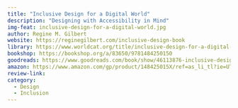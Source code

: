 ```yaml
---
title: "Inclusive Design for a Digital World"
description: "Designing with Accessibility in Mind"
img-feat: inclusive-design-for-a-digital-world.jpg
author: Regine M. Gilbert
website: https://reginegilbert.com/inclusive-design-book
library: https://www.worldcat.org/title/inclusive-design-for-a-digital-world-designing-with-accessibility-in-mind/oclc/1134427184?loc=
bookshop: https://bookshop.org/a/83650/9781484250150
goodreads: https://www.goodreads.com/book/show/46113876-inclusive-design-for-a-digital-world
amazon: https://www.amazon.com/gp/product/148425015X/ref=as_li_tl?ie=UTF8&tag=govfresh-20&camp=1789&creative=9325&linkCode=as2&creativeASIN=148425015X&linkId=1b153a1baadfa4b9285e36924006221d
review-link: 
category:
  - Design
  - Inclusion
---
```


